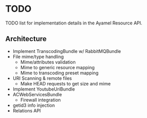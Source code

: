 # TODO #

TODO list for implementation details in the Ayamel Resource API.

## Architecture ##

* Implement TranscodingBundle w/ RabbitMQBundle
* File mime/type handling
    * Mime/attributes validation
    * Mime to generic resource mapping
    * Mime to transcoding preset mapping
* URI Scanning & remote files
    * Make HEAD requests to get size and mime
* Implement YoutubeUriBundle
* ACWebServicesBundle
    * Firewall integration
* getid3 info injection
* Relations API
